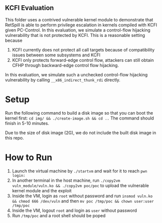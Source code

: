 ## KCFI Evaluation
This folder uses a contrived vulnerable kernel module to demonstrate that RetSpill is able to perform privilege escalation in kernels compiled with KCFI given PC-Control.
In this evaluation, we simulate a control-flow hijacking vulnerability that is not protected by KCFI. This is a reasonable setting because
1. KCFI currently does not protect all call targets because of compatibility issues between some subsystems and KCFI
2. KCFI only protects forward-edge control flow, attackers can still obtain CFHP through backward-edge control flow hijacking.

In this evaluation, we simulate such a unchecked control-flow hijacking vulnerability by calling `__x86_indirect_thunk_rdi` directly.

# Setup
Run the following command to build a disk image so that you can boot the kernel first:
`cd img/ && ./create-image.sh && cd ..`
The command should finish in 5-10 minutes.

Due to the size of disk image (2G), we do not include the built disk image in this repo.

# How to Run
1. Launch the virtual machine by `./startvm` and wait for it to reach `pwn login: `
2. In another terminal in the host machine, run `./copy2vm vuln_module/vuln.ko && ./copy2vm poc/poc` to upload the vulnerable kernel module and the exploit
3. Inside the VM, login as `root` without password and run `insmod vuln.ko && chmod 666 /dev/vuln` and then `mv poc /tmp/poc && chown user:user /tmp/poc`
4. Inside the VM, logout `root` and login as `user` without password
5. Run `/tmp/poc` and a root shell should be poped
